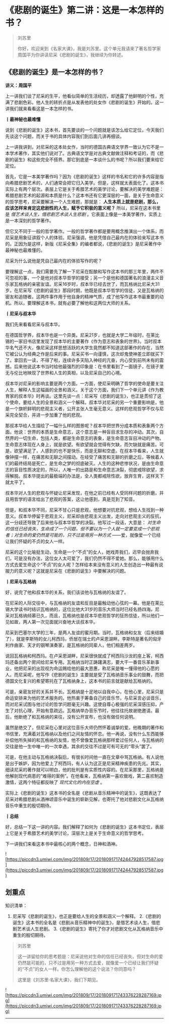 # 《悲剧的诞生》第二讲：这是一本怎样的书？

> 刘苏里
> 
> 你好，欢迎来到《名家大课》，我是刘苏里。这个单元我请来了著名哲学家周国平为你讲读尼采《悲剧的诞生》，我继续为你转述。

## 《悲剧的诞生》是一本怎样的书？

 **讲义：周国平**

上一讲我们谈了尼采的生平，他看似简单的生活经历，却透露了他鲜明的个性，充满了悲剧色彩。他人生的转折点是从发表他的处女作《悲剧的诞生》开始的。这一讲我们就来看看这是一本怎样的书。

 **丨最神秘也最难懂**

说到《悲剧的诞生》这本书，首先要谈的一个问题就是该怎么给它定位，今天我们先谈这个问题，而关于书的具体内容我们到后面几讲再细谈。

上一讲我讲到，对尼采的这本处女作，当时的德国古典语文学界一致认为它不是一本学术著作，其实他们说对了。古典语文学是对古典文献做注释和考证的，而《悲剧的诞生》和这些完全不搭界。那它到底是一本谈什么的书呢？所以我们要来给它定位。

首先，它是一本美学著作吗？因为《悲剧的诞生》这样的书名和它的许多内容是指向希腊悲剧艺术的，人们通常会把它归入美学。但是，这样就太表面化了。这本书实际上有两个层次。表层上它是关于希腊艺术的美学讨论，要解决的美学难题是：希腊悲剧艺术的起源和本质是什么？这本书还有它更深层的一面，是关于生命意义的哲学思考，尼采要解决一个人生难题，那就是： **人生本质上就是悲剧，那么，应该怎样来肯定这悲剧性的人生，赋予它积极的意义呢？** 所以，尼采在这本书里是 *借艺术谈人生，借悲剧艺术谈人生悲剧* 。它表面上像是一本美学著作，实质上是一本深刻的哲学著作。

但它又不同于一般的哲学著作。一般的哲学著作都是要用概念推演出一个体系，而尼采是用象征讲叙个人的体验。尼采强调，他是凭借自己最内在的体验来写这本书的。正因为是这样，新版《尼采全集》的编者都说，《悲剧的诞生》是尼采著作中最神秘也最难懂的。

尼采为什么说他是凭自己最内在的体验写作的呢？

要理解这一点，我们需要先了解一下尼采在酝酿和写作这本书的那三年里，两件不可忽视的事，一个是他对叔本华哲学的接受；另一个是他和德国著名的浪漫主义音乐家瓦格纳的亲密友谊。尼采16岁时，叔本华已经去世了，而瓦格纳比尼采大31岁。在尼采写《悲剧的诞生》那段时期，他既是叔本华哲学的信徒，又是瓦格纳的密友和追随者。这两件事作用于他自身的精神气质，成了他写作这本书最重要的动机。所以，要理解这本书，就有必要了解他和这两位大师的关系。

 **丨尼采与叔本华**

我们先来看看尼采与叔本华。

在德国哲学界，叔本华也是一个异类。尼采21岁，也就是大学二年级时，在莱比锡的一家旧书店里发现了叔本华的主要著作《作为意志和表象的世界》。当时叔本华名气还不大，像尼采这样思想活跃的大学生竟然都不知道这部著作的存在，当然它被公认为经典之作是后来的事。尼采买书一向谨慎，这次却鬼使神差立即就买下了。拿回去一读，不得了啦，连续许多天陷入神经的亢奋，内心受到前所未有的震撼。后来他说这本书当时给他最强烈的印象是：在书里看到了一面镜子，在镜子里无与伦比地映现了世界和人生的真相，以及尼采自己的心境。

叔本华对尼采的影响主要是两个方面。一方面，使尼采明确了哲学的使命是要关注人生，解释人生这幅画的全景和涵义。关于这个方面，我们下一个单元讲《作为教育家的叔本华》时再谈。这里先谈一点：尼采写《悲剧的诞生》，也正是贯彻了这个使命，要给人生的全景和涵义一个解释。叔本华对尼采的另一个重要影响是，他是一个旗帜鲜明的悲观主义者，公开主张人生毫无意义。这样的悲观哲学不仅与尼采完全契合，并进一步加重了他的悲观。

那叔本华给人生描绘了一幅什么样的图景呢？叔本华把世界分成本质和表象两个方面。他说：世界的本质是生命意志，这个意志是一种盲目求生存的冲动。其次，自然界的一切生命，包括人类，都是生命意志的表象，是生命意志盲目冲动的产物。生命意志体现在人身上，就是欲望。有欲望就会觉得有欠缺，而欠缺就是痛苦。可是，欲望满足了，人感到的也不是快乐，而是无聊和空虚。在叔本华看来，人生就像钟摆一样，在痛苦和无聊之间摆动。在经受了痛苦和无聊的折磨之后，等候着人们的最终结局是死亡，是生命之梦的彻底破灭。人生的这种悲惨状况，是由生命意志的盲目性质决定的，所以，人唯一的出路是和生命意志决裂，彻底戒除欲望，求得解脱。叔本华提出的最极端的办法是，全人类都戒除性欲，放弃生育，这样天下就太平了。

叔本华对人生的悲观与怀疑让尼采发现，在他之前已经有人受同样问题的折磨，并且用哲学的语言给出了悲观的答案，这让他感到，真是觅到了知音。

但是，和叔本华不同，尼采不甘心只是悲观，他想要对抗悲观，想给人生找到一种意义。叔本华停留于悲观主义，尼采却由悲观主义出发，走向对悲观主义的反抗，这一分歧还导致了后来他与叔本华哲学的决裂。他写过一段话，大意是： *对生命的信任已经丧失，生命成了一个问题，但不要以为一个人就一定要变成一个悲观者；对生命的爱仍然是可能的，只不过是用另一种方式* ——爱，就像爱一个已经让我们怀疑的不贞的女人一样。

尼采的这个比喻挺生动，生命是一个“不贞”的女人，她戏弄我们，迟早会抛弃我们，可是没有办法，这位女人太可爱了，我们仍然不得不爱她。那么，能够用什么方式去爱生命这个“不贞”的女人呢？怎样给本来没有意义的人生创造出一种最有说服力的意义呢？这就是尼采在《悲剧的诞生》中要解决的问题。

 **丨尼采与瓦格纳**

好，说完了他和叔本华的关系，我们该谈他与瓦格纳的友谊了。

在尼采的人际交往中，与瓦格纳的友谊和反目是最触动他心弦的一幕。他是在莱比锡大学读书时结识瓦格纳的，这位比他大31岁的音乐大师当时已经名扬四海。尼采对瓦格纳倾慕已久，而且，瓦格纳也是叔本华悲观哲学的狂热信徒，所以他们一见如故，两人第一次见面就兴奋地大谈叔本华。

尼采到巴塞尔大学的三年，是两人友谊的蜜月期。当时，瓦格纳和女友（后来结婚了），就是李斯特的女儿柯西玛，侨居在瑞士的卢采恩湖畔。李斯特是著名的匈牙利作曲家、天才的钢琴演奏家，是瓦格纳的同辈人，他们相差两岁。

说回瓦格纳和柯西玛。在卢采恩湖畔，尼采很快就成了柯西玛沙龙的座上客，柯西玛还备出两个房间给尼采专用。瓦格纳当时正踌躇满志，要大干一番音乐革新事业，他把尼采的出现视为命运赐给他的最大恩惠，称尼采是唯一懂得他的心愿的人。而尼采呢，他写作《悲剧的诞生》主要就是受了瓦格纳音乐事业的鼓舞，而把德国文化复兴的希望寄托在了瓦格纳身上，这本书的前言就是献给瓦格纳的。

可是，亲密友好的关系并不长。瓦格纳是十足地以自我中心，在他心里，尼采只是命运安排来为他的艺术服务的。他热衷于筹备自己的音乐节，与尼采言必谈音乐，而对尼采试图与他讨论的哲学问题毫无兴趣。这使自尊心极强的尼采深感压抑，产生了对抗心理，开始有意疏远。瓦格纳举办音乐节时，他往往托故谢绝邀请。最后，他断绝了和瓦格纳的来往，没有公开宣布，也没有做任何说明。

虽然是绝交了，但尼采在心里对这位音乐大师仍然怀着诚挚的爱。他晚期的著作和书信里，充满着对瓦格纳以及他们之间友情的怀恋。他一再说，没有什么东西能够补偿他所失掉的和瓦格纳的友情，他不曾像爱瓦格纳那样爱过任何人，与瓦格纳的交往是他一生中唯一的一次幸遇，其余的交往不过是可有可无的“零头”罢了。

可是，在他主动与瓦格纳决裂后，有很长时间他一直在文章中骂瓦格纳。有人说他是出于嫉妒，因为他爱上了柯西玛，有人认为这正是尼采精神疾患的先兆。其实，细读尼采的著作就可以明白，他的批判是有实质性内容的。在尼采那里，瓦格纳是他解剖现代病患的“难得的案例”。在他看来，瓦格纳第一喜欢做戏，第二喜欢制造激情，这两个特征都反映了 *现代文化的内在空虚* 。

实际上《悲剧的诞生》这本书的全名是《悲剧从音乐精神中的诞生》，这既表达了尼采对希腊悲剧从酒神颂音乐中诞生的崭新见解，也寄托了他对悲剧文化从瓦格纳音乐中重生的殷切期待。

 **丨总结**

好，总结一下这一讲的内容。我们解释了如何为《悲剧的诞生》这本书定位，表层上它是关于希腊艺术的美学讨论，深层次上是关于生命意义的哲学思考。

下一讲我们来看这本书中最核心的两个概念，日神和酒神。

![https://piccdn3.umiwi.com/img/201809/17/201809171742447928517587.jpg](https://piccdn3.umiwi.com/img/201809/17/201809171742447928517587.jpg)

## 划重点

知识清单：
1. 尼采写《悲剧的诞生》，也正是要给人生的全景和涵义一个解释。
2.《悲剧的诞生》这本书的全名是《悲剧从音乐精神中的诞生》，是借艺术谈人生，借悲剧艺术谈人生悲剧。
3.《悲剧的诞生》寄托了你才对悲剧文化从瓦格纳音乐中重生的殷切期待。

> 刘苏里
> 
> 这一讲留给你的思考题是：尼采说他对生命的信任已经丧失，但对生命的爱仍然是可能的，只不过是用另一种方式去爱，就像爱一个已经让我们怀疑的“不贞”的女人一样。你怎么理解他的这个说法？你同意吗？
> 
> 这里是《刘苏里·名家大课》，我们下期见。

![https://piccdn3.umiwi.com/img/201809/17/201809171743376228287169.jpg](https://piccdn3.umiwi.com/img/201809/17/201809171743376228287169.jpg)

---
